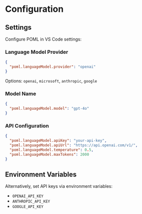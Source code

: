 # Configuration

## Settings

Configure POML in VS Code settings:

### Language Model Provider

```json
{
  "poml.languageModel.provider": "openai"
}
```

Options: `openai`, `microsoft`, `anthropic`, `google`

### Model Name

```json
{
  "poml.languageModel.model": "gpt-4o"
}
```

### API Configuration

```json
{
  "poml.languageModel.apiKey": "your-api-key",
  "poml.languageModel.apiUrl": "https://api.openai.com/v1/",
  "poml.languageModel.temperature": 0.5,
  "poml.languageModel.maxTokens": 2000
}
```

## Environment Variables

Alternatively, set API keys via environment variables:

- `OPENAI_API_KEY`
- `ANTHROPIC_API_KEY`
- `GOOGLE_API_KEY`